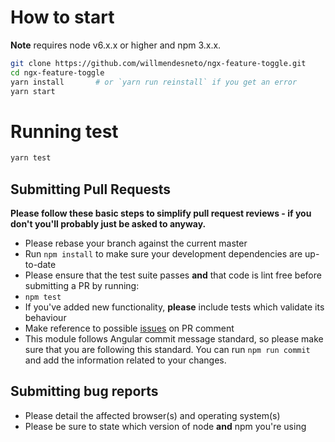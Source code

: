 # How to start

**Note** requires node v6.x.x or higher and npm 3.x.x.

```bash
git clone https://github.com/willmendesneto/ngx-feature-toggle.git
cd ngx-feature-toggle
yarn install       # or `yarn run reinstall` if you get an error
yarn start
```

# Running test

```bash
yarn test
```

## Submitting Pull Requests

**Please follow these basic steps to simplify pull request reviews - if you don't you'll probably just be asked to anyway.**

* Please rebase your branch against the current master
* Run `npm install` to make sure your development dependencies are up-to-date
* Please ensure that the test suite passes **and** that code is lint free before submitting a PR by running:
 * `npm test`
* If you've added new functionality, **please** include tests which validate its behaviour
* Make reference to possible [issues](https://github.com/willmendesneto/ngx-feature-toggle/issues) on PR comment
* This module follows Angular commit message standard, so please make sure that you are following this standard. You can run `npm run commit` and add the information related to your changes.

## Submitting bug reports

* Please detail the affected browser(s) and operating system(s)
* Please be sure to state which version of node **and** npm you're using
